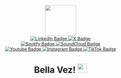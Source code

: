 <div id="header" align="center">
  <img src="https://i.giphy.com/media/v1.Y2lkPTc5MGI3NjExY3ZnMG50YWttYXh6eG1wa3BwdG4wcGNhcWp1NnJpZ3ZoczliMmxhayZlcD12MV9pbnRlcm5hbF9naWZfYnlfaWQmY3Q9cw/vLlpbDafjgHystuJ0a/giphy.gif" width="100"/>


<div id="professional-badges">
  <a href="your-linkedin-URL">
    <img src="https://img.shields.io/badge/LinkedIn-blue?style=for-the-badge&logo=linkedin&logoColor=white" alt="LinkedIn Badge"/>
  </a>
  
  <a href="your-x-URL">
    <img src="https://img.shields.io/badge/X-black?style=for-the-badge&logo=x&logoColor=white" alt="X Badge"/>
  </a>
</div>

<div id="music-badges">
  <a href="your-spotify-URL">
    <img src="https://img.shields.io/badge/Spotify-1DB954?style=for-the-badge&logo=spotify&logoColor=white" alt="Spotify Badge"/>
  </a>
  
  <a href="your-soundcloud-URL">
    <img src="https://img.shields.io/badge/SoundCloud-FF3300?style=for-the-badge&logo=soundcloud&logoColor=white" alt="SoundCloud Badge"/>
  </a>
</div>

<div id="social-badges">
  <a href="your-youtube-URL">
    <img src="https://img.shields.io/badge/YouTube-red?style=for-the-badge&logo=youtube&logoColor=white" alt="Youtube Badge"/>
  </a>

  <a href="your-instagram-URL">
    <img src="https://img.shields.io/badge/Instagram-E4405F?style=for-the-badge&logo=instagram&logoColor=white" alt="Instagram Badge"/>
  </a>

  <a href="your-tiktok-URL">
    <img src="https://img.shields.io/badge/TikTok-000000?style=for-the-badge&logo=tiktok&logoColor=white" alt="TikTok Badge"/>
  </a>
</div>

<h1>
  Bella Vez!
  <img src="https://media.giphy.com/media/hvRJCLFzcasrR4ia7z/giphy.gif" width="30px"/>
</h1>
</div>